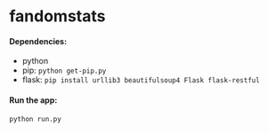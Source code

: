 fandomstats
===========

#### Dependencies:
* python
* pip: `python get-pip.py`
* flask: `pip install urllib3 beautifulsoup4 Flask flask-restful`

#### Run the app:
```
python run.py
```

